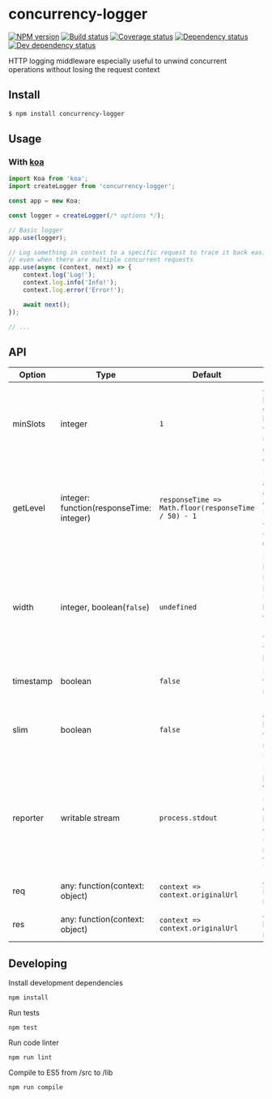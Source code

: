 # concurrency-logger
[![NPM version][npm-image]][npm-url]
[![Build status][travis-image]][travis-url]
[![Coverage status][coveralls-image]][coveralls-url]
[![Dependency status][david-dm-image]][david-dm-url]
[![Dev dependency status][david-dm-dev-image]][david-dm-dev-url]

HTTP logging middleware especially useful to unwind concurrent operations without losing the request context

## Install
```bash
$ npm install concurrency-logger
```

## Usage
### With [koa](https://github.com/koajs/koa)
```js
import Koa from 'koa';
import createLogger from 'concurrency-logger';

const app = new Koa;

const logger = createLogger(/* options */);

// Basic logger
app.use(logger);

// Log something in context to a specific request to trace it back easily,
// even when there are multiple concurrent requests
app.use(async (context, next) => {
    context.log('Log!');
    context.log.info('Info!');
    context.log.error('Error!');

    await next();
});

// ...
```

## API
| Option | Type | Default | Description | Example |
| ---- | ---- | ------- | ----------- | ------- |
| minSlots | integer | `1` | Amount of space that is provisioned to display concurrent request lanes. Number of lanes will automatically scale up as the number of concurrent requests grow. | `3`
| getLevel | integer: function(responseTime: integer) | `responseTime => Math.floor(responseTime / 50) - 1` | Map response time to alert level. Alert levels go from 0 (default color) to 6 (dark red). By default that means `<100ms: 0`, `<150ms: 1` `<200ms: 2`, ..., `>=350ms: 6`. | `responseTime => Math.floor(responseTime / 100)`
| width | integer, boolean(`false`) | `undefined` | If no width is provided, it will be dynamically read from `process.stdout.columns`. Pass in an integer to break all lines according to the specified fixed (terminal character) width. Pass in `false` if you want the lines not to break at all. | `80`, `132`, `false`
| timestamp | boolean | `false` | Print localized timestamp for every requests. | `true`, `false`
| slim | boolean | `false` | "Slim mode": don't use an extra character between request lanes to shrink width, but make them harder to separate visually. | `true`, `false`
| reporter | writable stream | `process.stdout` | Specify a stream that handles the output lines. Write to terminal or stream to a log file, for example. Note that the lines contain ANSI color codes, so when streaming to a file you might need a program that can read those. E.g. `less -r requests.log` | `require('fs').createWriteStream('logs/requests.log')`
| req | any: function(context: object) | `context => context.originalUrl` | Attach additional information to the request log line. | `context => context.originalUrl + '\n' + context.get('User-Agent')`
| res | any: function(context: object) | `context => context.originalUrl` | Attach additional information to the response log line. | `context => context.originalUrl + '\n' + context.get('User-Agent')`

## Developing
Install development dependencies
```
npm install
```

Run tests
```
npm test
```

Run code linter
```
npm run lint
```

Compile to ES5 from /src to /lib
```
npm run compile
```

[npm-url]: https://npmjs.org/package/concurrency-logger
[npm-image]: https://badge.fury.io/js/concurrency-logger.svg
[travis-url]: https://travis-ci.org/PabloSichert/concurrency-logger
[travis-image]: http://img.shields.io/travis/PabloSichert/concurrency-logger.svg
[coveralls-url]:https://coveralls.io/r/PabloSichert/concurrency-logger
[coveralls-image]:https://coveralls.io/repos/PabloSichert/concurrency-logger/badge.svg
[david-dm-url]:https://david-dm.org/PabloSichert/concurrency-logger
[david-dm-image]:https://david-dm.org/PabloSichert/concurrency-logger.svg
[david-dm-dev-url]:https://david-dm.org/PabloSichert/concurrency-logger#info=devDependencies
[david-dm-dev-image]:https://david-dm.org/PabloSichert/concurrency-logger/dev-status.svg
